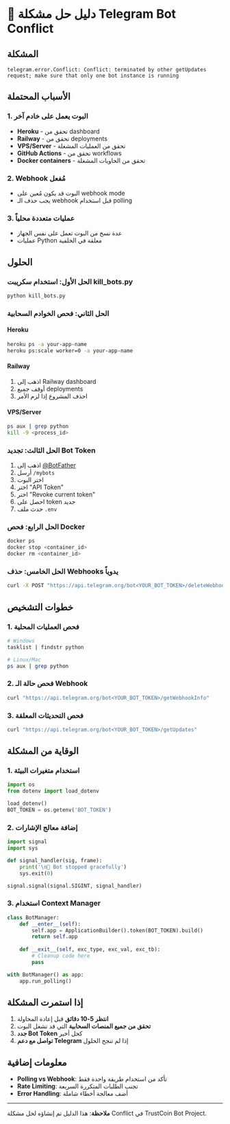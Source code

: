 # 🤖 دليل حل مشكلة Telegram Bot Conflict

## المشكلة
```
telegram.error.Conflict: Conflict: terminated by other getUpdates request; make sure that only one bot instance is running
```

## الأسباب المحتملة

### 1. البوت يعمل على خادم آخر
- **Heroku** - تحقق من dashboard
- **Railway** - تحقق من deployments
- **VPS/Server** - تحقق من العمليات المشغلة
- **GitHub Actions** - تحقق من workflows
- **Docker containers** - تحقق من الحاويات المشغلة

### 2. Webhook مُفعل
- البوت قد يكون مُعين على webhook mode
- يجب حذف الـ webhook قبل استخدام polling

### 3. عمليات متعددة محلياً
- عدة نسخ من البوت تعمل على نفس الجهاز
- عمليات Python معلقة في الخلفية

## الحلول

### الحل الأول: استخدام سكريبت kill_bots.py
```bash
python kill_bots.py
```

### الحل الثاني: فحص الخوادم السحابية

#### Heroku
```bash
heroku ps -a your-app-name
heroku ps:scale worker=0 -a your-app-name
```

#### Railway
1. اذهب إلى Railway dashboard
2. أوقف جميع deployments
3. احذف المشروع إذا لزم الأمر

#### VPS/Server
```bash
ps aux | grep python
kill -9 <process_id>
```

### الحل الثالث: تجديد Bot Token

1. اذهب إلى [@BotFather](https://t.me/BotFather)
2. أرسل `/mybots`
3. اختر البوت
4. اختر "API Token"
5. اختر "Revoke current token"
6. احصل على token جديد
7. حدث ملف `.env`

### الحل الرابع: فحص Docker
```bash
docker ps
docker stop <container_id>
docker rm <container_id>
```

### الحل الخامس: حذف Webhooks يدوياً
```bash
curl -X POST "https://api.telegram.org/bot<YOUR_BOT_TOKEN>/deleteWebhook"
```

## خطوات التشخيص

### 1. فحص العمليات المحلية
```bash
# Windows
tasklist | findstr python

# Linux/Mac
ps aux | grep python
```

### 2. فحص حالة الـ Webhook
```bash
curl "https://api.telegram.org/bot<YOUR_BOT_TOKEN>/getWebhookInfo"
```

### 3. فحص التحديثات المعلقة
```bash
curl "https://api.telegram.org/bot<YOUR_BOT_TOKEN>/getUpdates"
```

## الوقاية من المشكلة

### 1. استخدام متغيرات البيئة
```python
import os
from dotenv import load_dotenv

load_dotenv()
BOT_TOKEN = os.getenv('BOT_TOKEN')
```

### 2. إضافة معالج الإشارات
```python
import signal
import sys

def signal_handler(sig, frame):
    print('\n🛑 Bot stopped gracefully')
    sys.exit(0)

signal.signal(signal.SIGINT, signal_handler)
```

### 3. استخدام Context Manager
```python
class BotManager:
    def __enter__(self):
        self.app = ApplicationBuilder().token(BOT_TOKEN).build()
        return self.app
    
    def __exit__(self, exc_type, exc_val, exc_tb):
        # Cleanup code here
        pass

with BotManager() as app:
    app.run_polling()
```

## إذا استمرت المشكلة

1. **انتظر 5-10 دقائق** قبل إعادة المحاولة
2. **تحقق من جميع المنصات السحابية** التي قد تشغل البوت
3. **جدد Bot Token** كحل أخير
4. **تواصل مع دعم Telegram** إذا لم تنجح الحلول

## معلومات إضافية

- **Polling vs Webhook**: تأكد من استخدام طريقة واحدة فقط
- **Rate Limiting**: تجنب الطلبات المتكررة السريعة
- **Error Handling**: أضف معالجة أخطاء شاملة

---

**ملاحظة**: هذا الدليل تم إنشاؤه لحل مشكلة Conflict في TrustCoin Bot Project.